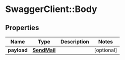 # SwaggerClient::Body

## Properties
Name | Type | Description | Notes
------------ | ------------- | ------------- | -------------
**payload** | [**SendMail**](SendMail.md) |  | [optional] 

